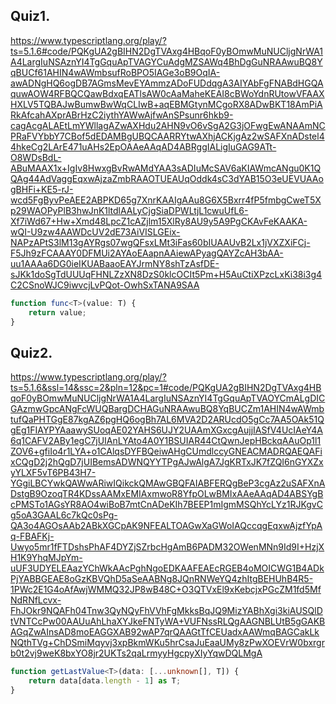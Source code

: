 ## Quiz1.

https://www.typescriptlang.org/play/?ts=5.1.6#code/PQKgUA2gBIHN2DgTVAxg4HBqoF0yBOmwMuNUCljgNrWA1A4LargIuNSAznYI4TgGquApTVAGYCuAdgMZSAWq4BhDgGuNRAAwuBQ8YqBUCf61AHIN4wAWmbsufRoBPO5IAGe3oB9OqIA-awADNgHQ6ogDB7AGmsMevEYAmmzADoFUDdqgA3AIYAbFgFNABdHGQAquwAOW4RFBQCQawBdxqEATlsAW0cAaMaheKEAI8cBWoYdnRUtowVFAAXHXLV5TQBAJwBumwBwWqCLIwB+aqEBMGtynMCgoRX8ADwBKT18AmPiARkAfcahAXprABrHzC2iythYAWwAjfwAnSPsunr6hkb9-cagAcgALAEtLmYWllagAZwAXHdu2AHN9vO6vSgA2G3jOFwgEwANAAmNCPRaFVYbbY7CBof5dEDAMBgUBQCAARRYtwAXhjACKjgAz2wSAFXnADstel44hkeCg2LArE471uAHs2EpOAAeAAqAD4ABRggIALigIuGAG9ATt-O8WDsBdL-ABuMAAX1x+IgIv8HwxgBvRwAMdYAA3sADIuMcSAV6aKIAWmcANgu0K1QQAg44AdVaggEqxwAjzaZmbRAAOTUEAUqOddk4sC3dYAB15O3eUEVUAAogBHFi+KE5-rJ-wcd5FgByvPeAEE2ABPKD65g7XnrKAAIgAAu8G6X5Bxrr4fP5fmbgCweT5Xp29WAOPyPlB3hwJnK1ltdlAALyCjgSiaDPWLtjL1cwuUfL6-Xf7iWd67+Hw+Xmd48LpcZ1cAZjlm15XlRy8AU9y5A9PgCKAvFeKAAKA-wQI-U9zw4AAWDcUV2dE73AiVISLGEix-NAPzAPtS3lM13gAYRgs07wgQFsxLMt3iFas60bIUAAUvB2Lx1jVXZXiFCj-F5Jh9zFCAAAY0DFMUi2AYAoEAapnAAiewAPyagQAYZcAH3bAA-uu1AAAa6DG0ieIKUABaaoEAYJrmNY8shTzAsfDE-sJKk1doSgTdUUUqFHNLZzXN8DzS0klcOCIt5Pm+H5AuCtiXPzcLxKi38i3g4C2CSnoWJC9iwvcjLvPQot-OwhSxTANA9SAA

```typescript
function func<T>(value: T) {
    return value;
}
```

## Quiz2.

https://www.typescriptlang.org/play/?ts=5.1.6&ssl=14&ssc=2&pln=12&pc=1#code/PQKgUA2gBIHN2DgTVAxg4HBqoF0yBOmwMuNUCljgNrWA1A4LargIuNSAznYI4TgGquApTVAOYCmALgDICGAzmwGpcANgFcWUQBargDCHAGuNRAAwuBQ8YqBUCZm1AHIN4wAWmbtufQaPHTGgE87kgAZ6pgHQ6ogBh7AL6MVA2D2ARUcdO5gCc7AA5OAk51QgEg1FIAYPYAaawySUoqAE02YAHS6UJY2UAAmXGxcgAujjIASfV4UcIAeY4A6q1CAFV2ABy1egC7jUIAnLYAto4A0Y1BSUIAR44CtQwnJepHBckqAAuOp1l1ZOV6+gfiIo4r1LYA+o1CAlqsDYFBQeiwAHgCUmdlccyGNEACMADRQAEQAFixCQgD2j2hQgD7jUIBemsADWNQYYTPgAJwAlgA7JgKRTxJK7fZQI6nGYXZxyYLXF5vT6PB43H7-YGgiLBCYwkQAWwARiwIQikckQMAwGBQFAIABFERQgBeP3cgAz2uSAFXnADstgB9OzoqTR4KDssAAMxEMIAxmwoR8YfpOLwBMIxAAeAAqAD4ABSYgBcPMSTo1AGsYR8AO4wiBoB7mtCnADeKIh7BEEP1mIgmMSQhYcLYz1RJKgvCg5oA3GAAL6c7kQc0sPg-QA3o4AGOsAAb2ABkXGCpAK9NFEALTOAGwXaGWoIAQccqgEqxwAjzfYpAq-FBAFKj-Uwyo5mr1fFTDshsPhAF4DYZjSZrbcHgAmB6PADM32OWenMNn9Id9I+HzjXH1K9YhqMJpYm-uUF3UDYELEAazYChWkAAcPghNgoEDKAAFEAEcRGEB4oMOICWG1B4ADkPjYABBGEAE8oGzKBVQhD5aSeAABNg8JQnRNWeYQ4zhItgBEHUhB4R5-1PWc2E1G4oAfAwjWMMQ32JP8wB48C+O3QTVxEl9xKebcjxPGcZM1fd5MfNdRNfLcvx-FhJOkr9NQAFh04Tnw3QyNQyFhVVhFgMkksBqJQ9MizYABhXgi3kiAUSQlDtVNTCcPw00AAUuAhLhaXYJkeFNTyWA+VUFNssRLQgAAGNBLUtB5gGAKBAGqZwAInsAD8moEAGGXAB92wAP7qrQAAGtTfCEUadxAAWmqBAGCakLkNQthTVg+ChDSmiMqyvj3xpBkmWKu5hrCsaJuEaaUMy8zPwXOEVrW0bxrgrb0t2vj9weK8bxYO8jr2UKTs2qaLrmyyHgcpyXIyYqwDQLMgA

```typescript
function getLastValue<T>(data: [...unknown[], T]) {
    return data[data.length - 1] as T;
}
```
